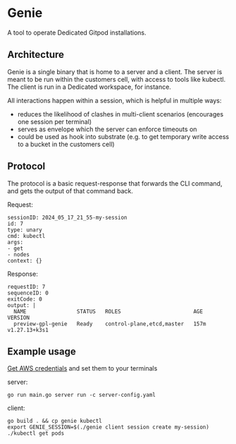 # Genie

A tool to operate Dedicated Gitpod installations.

## Architecture
Genie is a single binary that is home to a server and a client. The server is meant to be run within the customers cell, with access to tools like kubectl. The client is run in a Dedicated workspace, for instance.

All interactions happen within a session, which is helpful in multiple ways:
 - reduces the likelihood of clashes in multi-client scenarios (encourages one session per terminal)
 - serves as envelope which the server can enforce timeouts on
 - could be used as hook into substrate (e.g. to get temporary write access to a bucket in the customers cell)

## Protocol
The protocol is a basic request-response that forwards the CLI command, and gets the output of that command back.

Request:
```
sessionID: 2024_05_17_21_55-my-session
id: 7
type: unary
cmd: kubectl
args:
- get
- nodes
context: {}
```

Response:
```
requestID: 7
sequenceID: 0
exitCode: 0
output: |
  NAME                STATUS   ROLES                       AGE    VERSION
  preview-gpl-genie   Ready    control-plane,etcd,master   157m   v1.27.13+k3s1
```

## Example usage

[Get AWS credentials](https://gitpod-eu.awsapps.com/start/#/?tab=accounts) and set them to your terminals

server:
```
go run main.go server run -c server-config.yaml
```

client:
```
go build . && cp genie kubectl
export GENIE_SESSION=$(./genie client session create my-session)
./kubectl get pods
```
